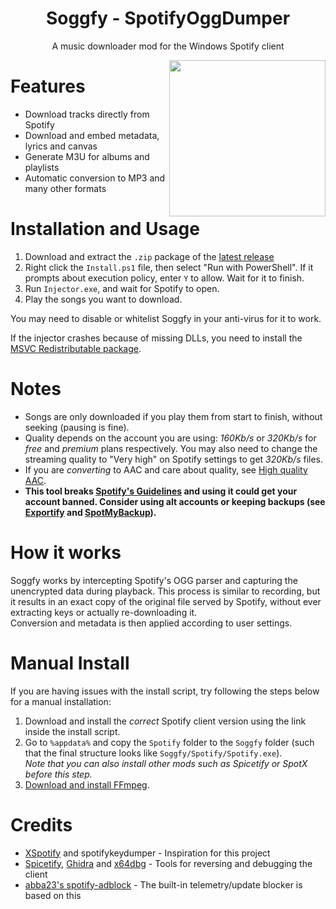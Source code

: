 <div align="center">

# Soggfy - SpotifyOggDumper

A music downloader mod for the Windows Spotify client

<img align="right" src="https://user-images.githubusercontent.com/53208252/147526053-a62850c2-9ee9-471f-83c1-481f2f0dca32.png" width="250" />
</div>

# Features
- Download tracks directly from Spotify
- Download and embed metadata, lyrics and canvas
- Generate M3U for albums and playlists
- Automatic conversion to MP3 and many other formats

# Installation and Usage
1. Download and extract the `.zip` package of the [latest release](/releases/latest)
2. Right click the `Install.ps1` file, then select "Run with PowerShell". If it prompts about execution policy, enter `Y` to allow. Wait for it to finish.
3. Run `Injector.exe`, and wait for Spotify to open.
4. Play the songs you want to download.

You may need to disable or whitelist Soggfy in your anti-virus for it to work.

If the injector crashes because of missing DLLs, you need to install the [MSVC Redistributable package](https://aka.ms/vs/17/release/vc_redist.x86.exe).

# Notes
- Songs are only downloaded if you play them from start to finish, without seeking (pausing is fine).
- Quality depends on the account you are using: _160Kb/s_ or _320Kb/s_ for _free_ and _premium_ plans respectively. You may also need to change the streaming quality to "Very high" on Spotify settings to get _320Kb/s_ files.
- If you are _converting_ to AAC and care about quality, see [High quality AAC](/USAGE.md#high-quality-aac).
- **This tool breaks [Spotify's Guidelines](https://www.spotify.com/us/legal/user-guidelines/) and using it could get your account banned. Consider using alt accounts or keeping backups (see [Exportify](https://github.com/watsonbox/exportify) and [SpotMyBackup](http://www.spotmybackup.com)).**

# How it works
Soggfy works by intercepting Spotify's OGG parser and capturing the unencr​ypted data during playback. This process is similar to recording, but it results in an exact copy of the original file served by Spotify, without ever extracting k​eys or actually re-downloading it.  
Conversion and metadata is then applied according to user settings.

# Manual Install
If you are having issues with the install script, try following the steps below for a manual installation:
1. Download and install the _correct_ Spotify client version using the link inside the install script.
2. Go to `%appdata%` and copy the `Spotify` folder to the `Soggfy` folder (such that the final structure looks like `Soggfy/Spotify/Spotify.exe`).  
_Note that you can also install other mods such as Spicetify or SpotX before this step._
3. [Download and install FFmpeg](/USAGE.md#high-quality-aac).

# Credits
- [XSpotify](https://web.archive.org/web/20200303145624/https://github.com/meik97/XSpotify) and spotifykeydumper - Inspiration for this project
- [Spicetify](https://github.com/khanhas/spicetify-cli), [Ghidra](https://ghidra-sre.org/) and [x64dbg](https://x64dbg.com/) - Tools for reversing and debugging the client
- [abba23's spotify-adblock](https://github.com/abba23/spotify-adblock) - The built-in telemetry/update blocker is based on this
